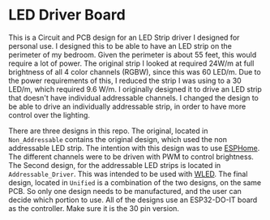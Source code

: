 # LED Driver Board

This is a Circuit and PCB design for an LED Strip driver I designed for personal use. I designed this to be able to have an LED strip on the perimeter of my bedroom. Given the perimeter is about 55 feet, this would require a lot of power. The original strip I looked at required 24W/m at full brightness of all 4 color channels (RGBW), since this was 60 LED/m. Due to the power requirements of this, I reduced the strip I was using to a 30 LED/m, which required 9.6 W/m. I originally designed it to drive an LED strip that doesn't have individual addressable channels. I changed the design to be able to drive an individually addressable strip, in order to have more control over the lighting.

There are three designs in this repo. The original, located in `Non_Addressable` contains the original design, which used the non addressable LED strip. The intention with this design was to use [ESPHome](https://esphome.io). The different channels were to be driven with PWM to control brightness. The Second design, for the addressable LED strips is located in `Addressable_Driver`. This was intended to be used with [WLED](https://kno.wled.ge). The final design, located in `Unified` is a combination of the two designs, on the same PCB. So only one design needs to be manufactured, and the user can decide which portion to use. All of the designs use an ESP32-DO-IT board as the controller. Make sure it is the 30 pin version.
